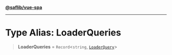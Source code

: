 [**@saflib/vue-spa**](../index.md)

***

# Type Alias: LoaderQueries

> **LoaderQueries** = `Record`\<`string`, [`LoaderQuery`](LoaderQuery.md)\>
